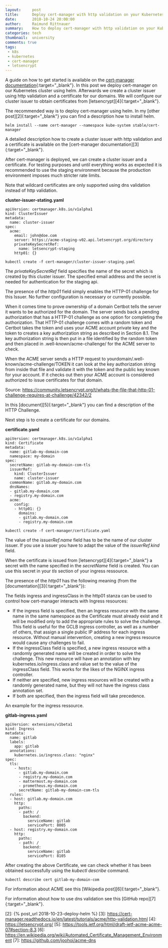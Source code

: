 ```yaml
---
layout:     post
title:      Deploy cert-manager with http validation on your Kubernetes cluster
date:       2018-10-24 20:00:00
author:     Raimund Rittnauer
summary:    How to deploy cert-manager with http validation on your Kubernetes cluster and issue certificates from letsencrypt.org
categories: tech
thumbnail:  university
comments: true
tags:
 - k8s
 - kubernetes
 - cert-manager
 - letsencrypt
---
```


A guide on how to get started is available on the [cert-manager documentation][1]{:target="_blank"}. In this post we deploy cert-manager on our Kubernetes cluster using helm. Afterwards we create a cluster issuer using http validation and a certificate for our domains. We will configure our cluster issuer to obtain certificates from [letsencrypt][4]{:target="_blank"}.

The recommended way is to deploy cert-manager using helm. In my [other post][2]{:target="_blank"} you can find a description how to install helm.

````
helm install --name cert-manager --namespace kube-system stable/cert-manager
````

A detailed description how to create a cluster issuer with http validation and a certificate is available on the [cert-manager documentation][3]{:target="_blank"}.

After cert-manager is deployed, we can create a cluster issuer and a certificate. For testing purposes and until everything works as expected it is recommended to use the staging environment because the production environment imposes much stricter rate limits.

Note that wildcard certificates are only supported using dns validation instead of http validation.

__cluster-issuer-stating.yaml__
````
apiVersion: certmanager.k8s.io/v1alpha1
kind: ClusterIssuer
metadata:
  name: cluster-issuer
spec:
  acme:
    email: john@doe.com
    server: https://acme-staging-v02.api.letsencrypt.org/directory
    privateKeySecretRef:
      name: letsencrypt-staging
    http01: {}
````

````
kubectl create -f cert-manager/cluster-issuer-staging.yaml
````

The _privateKeySecretRef_ field specifies the name of the secret which is created by this cluster issuer. The specified email address and the secret is needed for authentication for the staging api.

The presence of the _http01_ field simply enables the HTTP-01 challenge for this Issuer. No further configuration is necessary or currently possible.

When it comes time to prove ownership of a domain Certbot tells the server it wants to be authorized for the domain. The server sends back a pending authorization that has a HTTP-01 challenge as one option for completing the authorization. That HTTP-01 challenge comes with a random token and Certbot takes the token and uses your ACME account private key and the token to creates a key authorization string as described in Section 8.1. The key authorization string is then put in a file identified by the random token and then placed in .well-known/acme-challenge/ for the ACME server to check.

When the ACME server sends a HTTP request to yourdomain/.well-known/acme-challenge/TOKEN it can look at the key authorization string from inside that file and validate it with the token and the public key known for your account. If it checks out then your ACME account is considered authorized to issue certificates for that domain.

Source: https://community.letsencrypt.org/t/whats-the-file-that-http-01-challenge-requires-at-challenge/42342/2

In this [document][5]{:target="_blank"} you can find a description of the HTTP Challenge.

Next step is to create a certificate for our domains.

__certificate.yaml__
````
apiVersion: certmanager.k8s.io/v1alpha1
kind: Certificate
metadata:
  name: gitlab-my-domain-com
  namespace: my-domain
spec:
  secretName: gitlab-my-domain-com-tls
  issuerRef:
    kind: ClusterIssuer
    name: cluster-issuer
  commonName: gitlab.my-domain.com
  dnsNames:
  - gitlab.my-domain.com
  - registry.my-domain.com
  acme:
    config:
    - http01: {}
      domains:
      - gitlab.my-domain.com
      - registry.my-domain.com
````

````
kubectl create -f cert-manager/certificate.yaml
````

The value of the _issuerRef.name_ field has to be the name of our cluster issuer. If you use a issuer you have to adapt the value of the _issuerRef.kind_ field.

When the certificate is issued from [letsencrypt][4]{:target="_blank"} a secret with the name specified in the _secretName_ field is created. You can use this secret in your _tls_ section of your ingress ressource.

The presence of the _http01_ has the following meaning (from the [documentation][3]{:target="_blank"}):

The fields ingress and ingressClass in the http01 stanza can be used to control how cert-manager interacts with Ingress resources:

* If the ingress field is specified, then an Ingress resource with the same name in the same namespace as the Certificate must already exist and it will be modified only to add the appropriate rules to solve the challenge. This field is useful for the GCLB ingress controller, as well as a number of others, that assign a single public IP address for each ingress resource. Without manual intervention, creating a new ingress resource would cause any challenges to fail.
* If the ingressClass field is specified, a new ingress resource with a randomly generated name will be created in order to solve the challenge. This new resource will have an annotation with key kubernetes.io/ingress.class and value set to the value of the ingressClass field. This works for the likes of the NGINX ingress controller.
* If neither are specified, new ingress resources will be created with a randomly generated name, but they will not have the ingress class annotation set.
* If both are specified, then the ingress field will take precedence.

An example for the ingress ressource.

__gitlab-ingress.yaml__
````
apiVersion: extensions/v1beta1
kind: Ingress
metadata:
  name: gitlab
  labels:
    app: gitlab
  annotations:
    kubernetes.io/ingress.class: "nginx"
spec:
  tls:
    - hosts:
      - gitlab.my-domain.com
      - registry.my-domain.com
      - mattermost.my-domain.com
      - prometheus.my-domain.com
      secretName: gitlab-my-domain-com-tls
  rules:
  - host: gitlab.my-domain.com
    http:
      paths:
      - path: /
        backend:
          serviceName: gitlab
          servicePort: 8005
  - host: registry.my-domain.com
    http:
      paths:
      - path: /
        backend:
          serviceName: gitlab
          servicePort: 8105
````

After creating the above Certificate, we can check whether it has been obtained successfully using the _kubectl describe_ command.

````
kubectl describe cert gitlab-my-domain-com
````

For information about ACME see this [Wikipedia post][6]{:target="_blank"}.

For information about how to use dns validation see this [GitHub repo][7]{:target="_blank"}.

[1]: https://cert-manager.readthedocs.io/en/latest/getting-started/index.html
[2]: {% post_url 2018-10-23-deploy-helm %}
[3]: https://cert-manager.readthedocs.io/en/latest/tutorials/acme/http-validation.html
[4]: https://letsencrypt.org/
[5]: https://tools.ietf.org/html/draft-ietf-acme-acme-07#section-8.3
[6]: https://en.wikipedia.org/wiki/Automated_Certificate_Management_Environment
[7]: https://github.com/joohoi/acme-dns